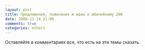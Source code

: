 ```yaml
---
layout: post
title: Предложения, пожелания и идеи к юбилейному 200
date: 2008-11-14 21:09
comments: true
categories: others
---
```


Оставляйте в комментариях все, что есть на эти темы сказать.